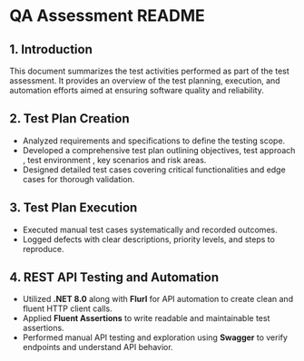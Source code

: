 
# QA Assessment README

## 1. Introduction

This document summarizes the test activities performed as part of the test assessment. It provides an overview of the test planning, execution, and automation efforts aimed at ensuring software quality and reliability.

## 2. Test Plan Creation

* Analyzed requirements and specifications to define the testing scope.
* Developed a comprehensive test plan outlining objectives, test approach , test environment , key scenarios and risk areas.
* Designed detailed test cases covering critical functionalities and edge cases for thorough validation.

## 3. Test Plan Execution

* Executed manual test cases systematically and recorded outcomes.
* Logged defects with clear descriptions, priority levels, and steps to reproduce.

## 4. REST API Testing and Automation

* Utilized **.NET 8.0** along with **Flurl** for API automation to create clean and fluent HTTP client calls.
* Applied **Fluent Assertions** to write readable and maintainable test assertions.
* Performed manual API testing and exploration using **Swagger** to verify endpoints and understand API behavior.
